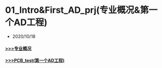 # 01_Intro&First_AD_prj(专业概况&第一个AD工程)

- 2020/10/18

#### [>>>专业概况](专业概况)

#### [>>>PCB_test(第一个AD工程)](PCB_test)
